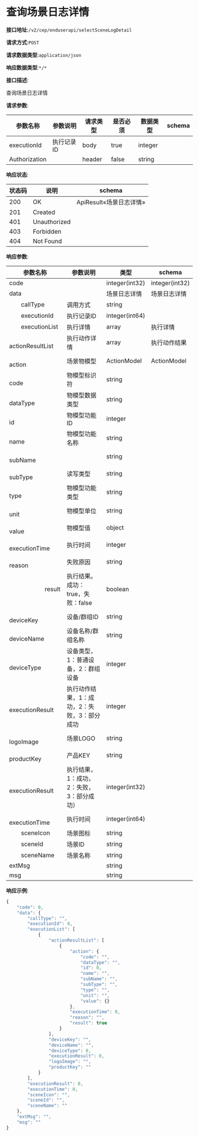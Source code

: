 # 查询场景日志详情


**接口地址**:`/v2/cep/enduserapi/selectSceneLogDetail`


**请求方式**:`POST`


**请求数据类型**:`application/json`


**响应数据类型**:`*/*`


**接口描述**:<p>查询场景日志详情</p>

**请求参数**:


| 参数名称      | 参数说明   | 请求类型 | 是否必须 | 数据类型 | schema |
| ------------- | ---------- | -------- | -------- | -------- | ------ |
| executionId   | 执行记录ID | body     | true     | integer  |        |
| Authorization |            | header   | false    | string   |        |


**响应状态**:


| 状态码 | 说明         | schema                  |
| ------ | ------------ | ----------------------- |
| 200    | OK           | ApiResult«场景日志详情» |
| 201    | Created      |                         |
| 401    | Unauthorized |                         |
| 403    | Forbidden    |                         |
| 404    | Not Found    |                         |


**响应参数**:


| 参数名称                                                 | 参数说明                                    | 类型           | schema         |
| -------------------------------------------------------- | ------------------------------------------- | -------------- | -------------- |
| code                                                     |                                             | integer(int32) | integer(int32) |
| data                                                     |                                             | 场景日志详情   | 场景日志详情   |
| &emsp;&emsp;callType                                     | 调用方式                                    | string         |                |
| &emsp;&emsp;executionId                                  | 执行记录ID                                  | integer(int64) |                |
| &emsp;&emsp;executionList                                | 执行详情                                    | array          | 执行详情       |
| &emsp;&emsp;&emsp;&emsp;actionResultList                 | 执行动作详情                                | array          | 执行动作结果   |
| &emsp;&emsp;&emsp;&emsp;&emsp;&emsp;action               | 场景物模型                                  | ActionModel    | ActionModel    |
| &emsp;&emsp;&emsp;&emsp;&emsp;&emsp;&emsp;&emsp;code     | 物模型标识符                                | string         |                |
| &emsp;&emsp;&emsp;&emsp;&emsp;&emsp;&emsp;&emsp;dataType | 物模型数据类型                              | string         |                |
| &emsp;&emsp;&emsp;&emsp;&emsp;&emsp;&emsp;&emsp;id       | 物模型功能ID                                | integer        |                |
| &emsp;&emsp;&emsp;&emsp;&emsp;&emsp;&emsp;&emsp;name     | 物模型功能名称                              | string         |                |
| &emsp;&emsp;&emsp;&emsp;&emsp;&emsp;&emsp;&emsp;subName  |                                             | string         |                |
| &emsp;&emsp;&emsp;&emsp;&emsp;&emsp;&emsp;&emsp;subType  | 读写类型                                    | string         |                |
| &emsp;&emsp;&emsp;&emsp;&emsp;&emsp;&emsp;&emsp;type     | 物模型功能类型                              | string         |                |
| &emsp;&emsp;&emsp;&emsp;&emsp;&emsp;&emsp;&emsp;unit     | 物模型单位                                  | string         |                |
| &emsp;&emsp;&emsp;&emsp;&emsp;&emsp;&emsp;&emsp;value    | 物模型值                                    | object         |                |
| &emsp;&emsp;&emsp;&emsp;&emsp;&emsp;executionTime        | 执行时间                                    | integer        |                |
| &emsp;&emsp;&emsp;&emsp;&emsp;&emsp;reason               | 失败原因                                    | string         |                |
| &emsp;&emsp;&emsp;&emsp;&emsp;&emsp;result               | 执行结果。成功：true，失败：false           | boolean        |                |
| &emsp;&emsp;&emsp;&emsp;deviceKey                        | 设备/群组ID                                 | string         |                |
| &emsp;&emsp;&emsp;&emsp;deviceName                       | 设备名称/群组名称                           | string         |                |
| &emsp;&emsp;&emsp;&emsp;deviceType                       | 设备类型，1：普通设备，2：群组设备          | integer        |                |
| &emsp;&emsp;&emsp;&emsp;executionResult                  | 执行动作结果，1：成功，2：失败，3：部分成功 | integer        |                |
| &emsp;&emsp;&emsp;&emsp;logoImage                        | 场景LOGO                                    | string         |                |
| &emsp;&emsp;&emsp;&emsp;productKey                       | 产品KEY                                     | string         |                |
| &emsp;&emsp;executionResult                              | 执行结果，1：成功，2：失败，3：部分成功）   | integer(int32) |                |
| &emsp;&emsp;executionTime                                | 执行时间                                    | integer(int64) |                |
| &emsp;&emsp;sceneIcon                                    | 场景图标                                    | string         |                |
| &emsp;&emsp;sceneId                                      | 场景ID                                      | string         |                |
| &emsp;&emsp;sceneName                                    | 场景名称                                    | string         |                |
| extMsg                                                   |                                             | string         |                |
| msg                                                      |                                             | string         |                |


**响应示例**:
```javascript
{
	"code": 0,
	"data": {
		"callType": "",
		"executionId": 0,
		"executionList": [
			{
				"actionResultList": [
					{
						"action": {
							"code": "",
							"dataType": "",
							"id": 0,
							"name": "",
							"subName": "",
							"subType": "",
							"type": "",
							"unit": "",
							"value": {}
						},
						"executionTime": 0,
						"reason": "",
						"result": true
					}
				],
				"deviceKey": "",
				"deviceName": "",
				"deviceType": 0,
				"executionResult": 0,
				"logoImage": "",
				"productKey": ""
			}
		],
		"executionResult": 0,
		"executionTime": 0,
		"sceneIcon": "",
		"sceneId": "",
		"sceneName": ""
	},
	"extMsg": "",
	"msg": ""
}
```
